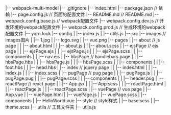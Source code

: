 |-- webpack-multi-model
    |-- .gitignore
    |-- index.html
    |-- package.json // 依赖
    |-- page.config.js // 页面的配置文件
    |-- README.md // README.md
    |-- webpack.config.base.js // webpack配置文件
    |-- webpack.config.dev.js // 开发环境的webpack配置文件
    |-- webpack.config.prod.js // 生成环境的webpack配置文件
    |-- yarn.lock
    |-- config
    |   |-- index.js
    |   |-- utils.js
    |-- src
        |-- images // images图片
        |   |-- 1.jpg
        |   |-- logo.svg
        |   |-- vue.png
        |-- pages
        |   |-- about  // js page
        |   |   |-- about.html
        |   |   |-- about.js
        |   |   |-- about.scss
        |   |-- ejsPage  // ejs page
        |   |   |-- ejsPage.ejs
        |   |   |-- ejsPage.js
        |   |   |-- ejsPage.scss
        |   |   |-- components
        |   |       |-- nav.ejs
        |   |-- hbsPage // handlebars page
        |   |   |-- hbsPage.hbs
        |   |   |-- hbsPage.js
        |   |   |-- hbsPage.scss
        |   |   |-- components
        |   |       |-- foot.hbs
        |   |       |-- head.hbs
        |   |-- index  // jquery page
        |   |   |-- index.html
        |   |   |-- index.js
        |   |   |-- index.scss
        |   |-- pugPage // pug page
        |   |   |-- pugPage.js
        |   |   |-- pugPage.pug
        |   |   |-- pugPage.scss
        |   |   |-- components
        |   |       |-- header.pug
        |   |-- reactPage // react page
        |   |   |-- App.jsx
        |   |   |-- App.scss
        |   |   |-- reactPage.html
        |   |   |-- reactPage.js
        |   |   |-- reactPage.scss
        |   |-- vuePage  // vue page
        |       |-- App.vue
        |       |-- vuePage.html
        |       |-- vuePage.js
        |       |-- vuePage.scss
        |       |-- components
        |           |-- HelloWorld.vue
        |-- style  // style样式
        |   |-- base.scss
        |   |-- theme.scss
        |-- utils // 工具文件夹
            |-- utils.js
